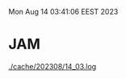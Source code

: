Mon Aug 14 03:41:06 EEST 2023
# JAM
<a href='./cache/202308/14_03.log'>./cache/202308/14_03.log</a>
